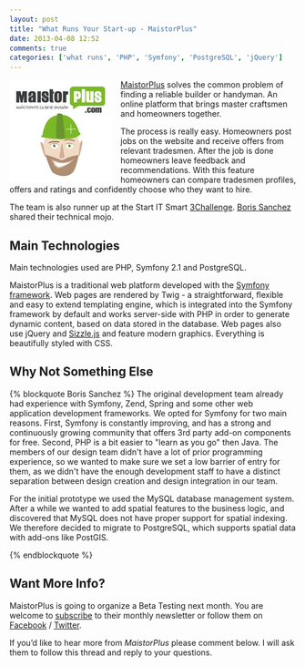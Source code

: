 ```yaml
---
layout: post
title: "What Runs Your Start-up - MaistorPlus"
date: 2013-04-08 12:52
comments: true
categories: ['what runs', 'PHP', 'Symfony', 'PostgreSQL', 'jQuery']
---
```


<img src="/images/startup/maistorplus.jpg" alt="MaistorPlus logo" style="float:left; margin-right: 15px;"/>

[MaistorPlus](http://www.meisterplus.com/%D0%BC%D0%B0%D0%B9%D1%81%D1%82%D0%BE%D1%80%D0%B8)
solves the common problem of finding a reliable builder or handyman.
An online platform that brings master craftsmen and homeowners together.

The process is really easy. Homeowners post jobs on the website and receive
offers from relevant tradesmen. After the job is done homeowners leave feedback
and recommendations. With this feature homeowners can compare tradesmen profiles,
offers and ratings and confidently choose who they want to hire.

The team is also runner up at the Start IT Smart
[3Challenge](http://www.3challenge.com/startups/season-3/).
[Boris Sanchez](http://meisterplus.com/about/team) shared their technical mojo.

Main Technologies
-----------------

Main technologies used are PHP, Symfony 2.1 and PostgreSQL.

MaistorPlus is a traditional web platform developed with the
[Symfony framework](http://symfony.com/). Web pages are rendered by Twig -
a straightforward, flexible and easy to extend templating engine, which is 
integrated into the Symfony framework by default and works server-side with PHP
in order to generate dynamic content, based on data stored in the database.
Web pages also use jQuery and [Sizzle.js](http://sizzlejs.com/) and feature modern graphics.
Everything is beautifully styled with CSS.

Why Not Something Else
----------------------

{% blockquote Boris Sanchez %}
The original development team already had experience with Symfony, Zend, Spring and
some other web application development frameworks. We opted for Symfony for two
main reasons. First, Symfony is constantly improving, and has a strong and
continuously growing community that offers 3rd party add-on components for free.
Second, PHP is a bit easier to "learn as you go" then Java. The members of our
design team didn't have a lot of prior programming experience, so we wanted to
make sure we set a low barrier of entry for them, as we didn't have the enough
development staff to have a distinct separation between design creation and design
integration in our team.

For the initial prototype we used the MySQL database management system. After a
while we wanted to add spatial features to the business logic, and discovered that
MySQL does not have proper support for spatial indexing. We therefore decided to
migrate to PostgreSQL, which supports spatial data with add-ons like PostGIS.

{% endblockquote %}

Want More Info?
---------------

MaistorPlus is going to organize a Beta Testing next month. You are welcome to
[subscribe](http://symfony.com/) to their monthly newsletter or follow them on
[Facebook](https://www.facebook.com/MaistorPlus) / [Twitter](https://twitter.com/MaistorPlus).

If you’d like to hear more from *MaistorPlus* please comment below.
I will ask them to follow this thread and reply to your questions.

